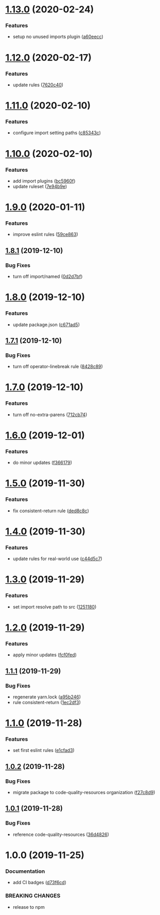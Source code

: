 # [1.13.0](https://github.com/code-quality-resources/eslint-config-base/compare/v1.12.0...v1.13.0) (2020-02-24)


### Features

* setup no unused imports plugin ([a60eecc](https://github.com/code-quality-resources/eslint-config-base/commit/a60eeccb9c465f4b49cb6ac8a88bf3481378b9e2))

# [1.12.0](https://github.com/code-quality-resources/eslint-config-base/compare/v1.11.0...v1.12.0) (2020-02-17)


### Features

* update rules ([7620c40](https://github.com/code-quality-resources/eslint-config-base/commit/7620c40dd5f95aecbb6a32e1a6e29be049c4935c))

# [1.11.0](https://github.com/code-quality-resources/eslint-config-base/compare/v1.10.0...v1.11.0) (2020-02-10)


### Features

* configure import setting paths ([c85343c](https://github.com/code-quality-resources/eslint-config-base/commit/c85343c7f1cf35345c85a72533c36f62a1d4ecc0))

# [1.10.0](https://github.com/code-quality-resources/eslint-config-base/compare/v1.9.0...v1.10.0) (2020-02-10)


### Features

* add import plugins ([bc5960f](https://github.com/code-quality-resources/eslint-config-base/commit/bc5960f471cf5895dd76ea3cfe35189cd4fe5e22))
* update ruleset ([7e94b9e](https://github.com/code-quality-resources/eslint-config-base/commit/7e94b9e62a80e3260b2408bf890d7cbac357a21b))

# [1.9.0](https://github.com/code-quality-resources/eslint-config-base/compare/v1.8.1...v1.9.0) (2020-01-11)


### Features

* improve eslint rules ([59ce863](https://github.com/code-quality-resources/eslint-config-base/commit/59ce8631054b5f3b91b4c2a447d65ac53b3cd7ee))

## [1.8.1](https://github.com/code-quality-resources/eslint-config-base/compare/v1.8.0...v1.8.1) (2019-12-10)


### Bug Fixes

* turn off import/named ([0d2d7bf](https://github.com/code-quality-resources/eslint-config-base/commit/0d2d7bf6222374627f69fe24f5d0c1c436535729))

# [1.8.0](https://github.com/code-quality-resources/eslint-config-base/compare/v1.7.1...v1.8.0) (2019-12-10)


### Features

* update package.json ([c671ad5](https://github.com/code-quality-resources/eslint-config-base/commit/c671ad58f74eede9261243250e2aaca35ed7aa64))

## [1.7.1](https://github.com/code-quality-resources/eslint-config-base/compare/v1.7.0...v1.7.1) (2019-12-10)


### Bug Fixes

* turn off operator-linebreak rule ([8428c89](https://github.com/code-quality-resources/eslint-config-base/commit/8428c896ec201c5bd722b968711d306f11833531))

# [1.7.0](https://github.com/code-quality-resources/eslint-config-base/compare/v1.6.0...v1.7.0) (2019-12-10)


### Features

* turn off no-extra-parens ([712cb74](https://github.com/code-quality-resources/eslint-config-base/commit/712cb74f0b8cb17c8ef3584f9c9490f18ae59fdd))

# [1.6.0](https://github.com/code-quality-resources/eslint-config-base/compare/v1.5.0...v1.6.0) (2019-12-01)


### Features

* do minor updates ([f366179](https://github.com/code-quality-resources/eslint-config-base/commit/f3661797c70fc0c633a4501eb6a23512cab0c10c))

# [1.5.0](https://github.com/code-quality-resources/eslint-config-base/compare/v1.4.0...v1.5.0) (2019-11-30)


### Features

* fix consistent-return rule ([ded8c8c](https://github.com/code-quality-resources/eslint-config-base/commit/ded8c8c5095721f2c18ca37d23a73076d870efa0))

# [1.4.0](https://github.com/code-quality-resources/eslint-config-base/compare/v1.3.0...v1.4.0) (2019-11-30)


### Features

* update rules for real-world use ([c44d5c7](https://github.com/code-quality-resources/eslint-config-base/commit/c44d5c7a79bd0762a86cce45f312ceab7ad1b3cd))

# [1.3.0](https://github.com/code-quality-resources/eslint-config-base/compare/v1.2.0...v1.3.0) (2019-11-29)


### Features

* set import resolve path to src ([1251180](https://github.com/code-quality-resources/eslint-config-base/commit/125118039595f148aa55e3621619fb36e7358f5d))

# [1.2.0](https://github.com/code-quality-resources/eslint-config-base/compare/v1.1.1...v1.2.0) (2019-11-29)


### Features

* apply minor updates ([fcf0fed](https://github.com/code-quality-resources/eslint-config-base/commit/fcf0fed962aa7f24853cb4f72dc45368416cc0aa))

## [1.1.1](https://github.com/code-quality-resources/eslint-config-base/compare/v1.1.0...v1.1.1) (2019-11-29)


### Bug Fixes

* regenerate yarn.lock ([a95b246](https://github.com/code-quality-resources/eslint-config-base/commit/a95b2463195594004d2ccd350b23dc97375171af))
* rule consistent-return ([1ec2df3](https://github.com/code-quality-resources/eslint-config-base/commit/1ec2df3a0bdec1ba37645e0503535f7db1655689))

# [1.1.0](https://github.com/code-quality-resources/eslint-config-base/compare/v1.0.2...v1.1.0) (2019-11-28)


### Features

* set first eslint rules ([e1cfad3](https://github.com/code-quality-resources/eslint-config-base/commit/e1cfad319e8e7277c2b28f982a1ae8c1b8a9043b))

## [1.0.2](https://github.com/code-quality-resources/eslint-config-base/compare/v1.0.1...v1.0.2) (2019-11-28)


### Bug Fixes

* migrate package to code-quality-resources organization ([f27c8d9](https://github.com/code-quality-resources/eslint-config-base/commit/f27c8d941d613d1109271d8bb19be5f6aa3f930f))

## [1.0.1](https://github.com/code-quality-resources/code-quality-eslint-config-base/compare/v1.0.0...v1.0.1) (2019-11-28)


### Bug Fixes

* reference code-quality-resources ([36d4826](https://github.com/code-quality-resources/code-quality-eslint-config-base/commit/36d48269a6ccefedf3446b502110dace06616464))

# 1.0.0 (2019-11-25)


### Documentation

* add CI badges ([d73f6cd](https://github.com/developer239/code-quality-eslint-config-base/commit/d73f6cda8dd0f39340e3cb840ac0b3d15e796111))


### BREAKING CHANGES

* release to npm
